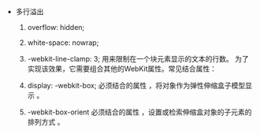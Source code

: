 * 多行溢出
    1. overflow: hidden;
    2. white-space: nowrap;
    3. -webkit-line-clamp: 3; 用来限制在一个块元素显示的文本的行数。 为了实现该效果，它需要组合其他的WebKit属性。常见结合属性：
    4. display: -webkit-box; 必须结合的属性 ，将对象作为弹性伸缩盒子模型显示 。

    5. -webkit-box-orient 必须结合的属性 ，设置或检索伸缩盒对象的子元素的排列方式 。
